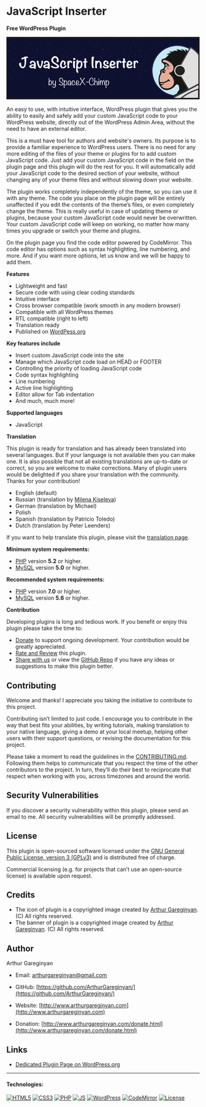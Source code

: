 # JavaScript Inserter

**Free WordPress Plugin**

![screenshot](https://github.com/ArthurGareginyan/javascript-inserter/blob/master/assets/banner-772x250.png)

An easy to use, with intuitive interface, WordPress plugin that gives you the ability to easily and safely add your custom JavaScript code to your WordPress website, directly out of the WordPress Admin Area, without the need to have an external editor.

This is a must have tool for authors and website's owners. Its purpose is to provide a familiar experience to WordPress users. There is no need for any more editing of the files of your theme or plugins for to add custom JavaScript code. Just add your custom JavaScript code in the field on the plugin page and this plugin will do the rest for you. It will automatically add your JavaScript code to the desired section of your website, without changing any of your theme files and without slowing down your website.

The plugin works completely independently of the theme, so you can use it with any theme. The code you place on the plugin page will be entirely unaffected if you edit the contents of the theme’s files, or even completely change the theme. This is really useful in case of updating theme or plugins, because your custom JavaScript code would never be overwritten. Your custom JavaScript code will keep on working, no matter how many times you upgrade or switch your theme and plugins.

On the plugin page you find the code editor powered by CodeMirror. This code editor has options such as syntax highlighting, line numbering, and more. And if you want more options, let us know and we will be happy to add them.

**Features**

* Lightweight and fast
* Secure code with using clear coding standards
* Intuitive interface
* Cross browser compatible (work smooth in any modern browser)
* Compatible with all WordPress themes
* RTL compatible (right to left)
* Translation ready
* Published on [WordPess.org](http://wordpess.org/)

**Key features include**

* Insert custom JavaScript code into the site
* Manage which JavaScript code load on HEAD or FOOTER
* Controlling the priority of loading JavaScript code
* Code syntax highlighting
* Line numbering
* Active line highlighting
* Editor allow for Tab indentation
* And much, much more!

**Supported languages**

* JavaScript

**Translation**

This plugin is ready for translation and has already been translated into several languages. But If your language is not available then you can make one. It is also possible that not all existing translations are up-to-date or correct, so you are welcome to make corrections. Many of plugin users would be delighted if you share your translation with the community. Thanks for your contribution!

* English (default)
* Russian (translation by [Milena Kiseleva](https://www.instagram.com/milava_kiseleva/))
* German (translation by Michael)
* Polish
* Spanish (translation by Patricio Toledo)
* Dutch (translation by Peter Leenders)

If you want to help translate this plugin, please visit the [translation page](https://translate.wordpress.org/projects/wp-plugins/javascript-inserter).

**Minimum system requirements:**

* [PHP](https://secure.php.net) version **5.2** or higher.
* [MySQL](https://www.mysql.com) version **5.0** or higher.

**Recommended system requirements:**

* [PHP](https://secure.php.net) version **7.0** or higher.
* [MySQL](https://www.mysql.com) version **5.6** or higher.

**Contribution**

Developing plugins is long and tedious work. If you benefit or enjoy this plugin please take the time to:

* [Donate](https://www.spacexchimp.com/donate.html) to support ongoing development. Your contribution would be greatly appreciated.
* [Rate and Review](https://wordpress.org/support/plugin/javascript-inserter/reviews/#new-post) this plugin.
* [Share with us](https://www.spacexchimp.com/contact.html) or view the [GitHub Repo](https://github.com/ArthurGareginyan/javascript-inserter) if you have any ideas or suggestions to make this plugin better.


## Contributing

Welcome and thanks! I appreciate you taking the initiative to contribute to this project.

Contributing isn’t limited to just code. I encourage you to contribute in the way that best fits your abilities, by writing tutorials, making translation to your native language, giving a demo at your local meetup, helping other users with their support questions, or revising  the documentation for this project.

Please take a moment to read the guidelines in the [CONTRIBUTING.md](https://github.com/ArthurGareginyan/javascript-inserter/blob/master/CONTRIBUTING.md). Following them helps to communicate that you respect the time of the other contributors to the project. In turn, they’ll do their best to reciprocate that respect when working with you, across timezones and around the world.


## Security Vulnerabilities

If you discover a security vulnerability within this plugin, please send an email to me. All security vulnerabilities will be promptly addressed.


## License

This plugin is open-sourced software licensed under the [GNU General Public License, version 3 (GPLv3)](http://www.gnu.org/licenses/gpl-3.0.html) and is distributed free of charge.

Commercial licensing (e.g. for projects that can’t use an open-source license) is available upon request.


## Credits

* The icon of plugin is a copyrighted image created by [Arthur Gareginyan](http://www.arthurgareginyan.com). (C) All rights reserved.
* The banner of plugin is a copyrighted image created by [Arthur Gareginyan](http://www.arthurgareginyan.com). (C) All rights reserved.


## Author

Arthur Gareginyan

* Email: arthurgareginyan@gmail.com

* GitHub: [https://github.com/ArthurGareginyan/](https://github.com/ArthurGareginyan/)

* Website: [http://www.arthurgareginyan.com](http://www.arthurgareginyan.com)

* Donation: [http://www.arthurgareginyan.com/donate.html](http://www.arthurgareginyan.com/donate.html)


## Links

* [Dedicated Plugin Page on WordPress.org](https://wordpress.org/plugins/javascript-inserter/)


---
#### Technologies:

[![HTML5](http://resources.spacexchimp.com/images/logos/HTML5.png)]()
[![CSS3](http://resources.spacexchimp.com/images/logos/CSS3.png)]()
[![PHP](http://resources.spacexchimp.com/images/logos/PHP.png)]()
[![JS](http://resources.spacexchimp.com/images/logos/JavaScript.png)]()
[![WordPress](http://resources.spacexchimp.com/images/logos/WordPress.png)](https://wordpress.org)
[![CodeMirror](http://resources.spacexchimp.com/images/logos/CodeMirror.png)]()
[![License](http://resources.spacexchimp.com/images/logos/GPLv3.png)](http://www.gnu.org/licenses/gpl-3.0.html)
